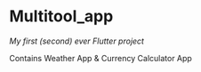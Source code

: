 # Multitool_app

*My first (second) ever Flutter project*

Contains Weather App & Currency Calculator App